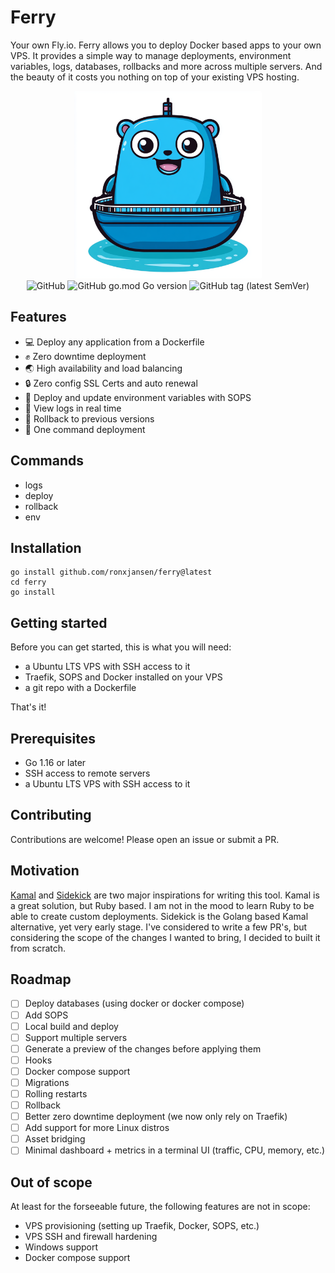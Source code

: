 # Ferry

Your own Fly.io. Ferry allows you to deploy Docker based apps to your own VPS. It provides a simple way to manage deployments, environment variables, logs, databases, rollbacks and more across multiple servers. And the beauty of it costs you nothing on top of your existing VPS hosting.

<div align="center">
  <img src="./assets/gopher.png" alt="Golang gopher on a Ferry" width="300">
  <br>
  <img src="https://img.shields.io/github/license/ronxjansen/ferry" alt="GitHub">
  <img src="https://img.shields.io/github/go-mod/go-version/ronxjansen/ferry" alt="GitHub go.mod Go version">
  <img src="https://img.shields.io/github/v/tag/ronxjansen/ferry" alt="GitHub tag (latest SemVer)">
</div>

## Features

- 💻 Deploy any application from a Dockerfile
- ✊ Zero downtime deployment
- 🌏 High availability and load balancing
- 🔒 Zero config SSL Certs and auto renewal
- 🔑 Deploy and update environment variables with SOPS
- 📄 View logs in real time
- 🔄 Rollback to previous versions
- 🚀 One command deployment

## Commands

- logs
- deploy
- rollback
- env

## Installation

```
go install github.com/ronxjansen/ferry@latest
cd ferry
go install
```

## Getting started

Before you can get started, this is what you will need: 

- a Ubuntu LTS VPS with SSH access to it
- Traefik, SOPS and Docker installed on your VPS 
- a git repo with a Dockerfile

That's it!

## Prerequisites

- Go 1.16 or later 
- SSH access to remote servers
- a Ubuntu LTS VPS with SSH access to it

## Contributing

Contributions are welcome! Please open an issue or submit a PR.

## Motivation

[Kamal](https://github.com/basecamp/kamal) and [Sidekick](https://github.com/MightyMoud/sidekick) are two major inspirations for writing this tool. Kamal is a great solution, but Ruby based. I am not in the mood to learn Ruby to be able to create custom deployments. Sidekick is the Golang based Kamal alternative, yet very early stage. I've considered to write a few PR's, but considering the scope of the changes I wanted to bring, I decided to built it from scratch.

## Roadmap

- [ ] Deploy databases (using docker or docker compose)
- [ ] Add SOPS
- [ ] Local build and deploy
- [ ] Support multiple servers
- [ ] Generate a preview of the changes before applying them
- [ ] Hooks
- [ ] Docker compose support
- [ ] Migrations
- [ ] Rolling restarts
- [ ] Rollback
- [ ] Better zero downtime deployment (we now only rely on Traefik)
- [ ] Add support for more Linux distros
- [ ] Asset bridging
- [ ] Minimal dashboard + metrics in a terminal UI (traffic, CPU, memory, etc.)

## Out of scope

At least for the forseeable future, the following features are not in scope:

- VPS provisioning (setting up Traefik, Docker, SOPS, etc.)
- VPS SSH and firewall hardening
- Windows support
- Docker compose support